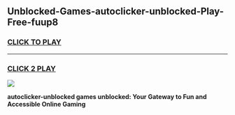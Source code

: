 
## Unblocked-Games-autoclicker-unblocked-Play-Free-fuup8
<h3>
<a href="https://premium76.site?title=autoclicker-unblocked&ref=23A">CLICK TO PLAY</a></h3>
<hr>

<h3>
<a href="https://premium76.site?title=autoclicker-unblocked&ref=23A">CLICK 2 PLAY</a>
  
</h3>

<a href="https://premium76.site?title=autoclicker-unblocked&ref=23A"><img src="https://clearcache.store/games.png"></a>


**autoclicker-unblocked games unblocked: Your Gateway to Fun and Accessible Online Gaming**
